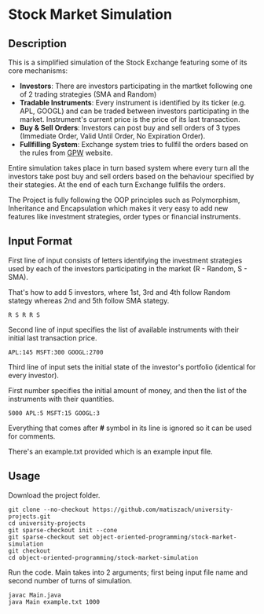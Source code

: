# Stock Market Simulation

## Description

This is a simplified simulation of the Stock Exchange featuring some of its core mechanisms:
- **Investors**: There are investors participating in the martket following one of 2 trading strategies (SMA and Random)
- **Tradable Instruments**: Every instrument is identified by its ticker (e.g. APL, GOOGL) and can be traded between investors participating in the market. Instrument's current price is the price of its last transaction.
- **Buy & Sell Orders**: Investors can post buy and sell orders of 3 types (Immediate Order, Valid Until Order, No Expiration Order).
- **Fullfilling System**: Exchange system tries to fullfil the orders based on the rules from [GPW](https://www.gpw.pl/pub/images/prezentacje/system_obrotu.pdf) website.

Entire simulation takes place in turn based system where every turn all the investors take post buy and sell orders based on the behaviour specified by their stategies. At the end of each turn Exchange fullfils the orders.

The Project is fully following the OOP principles such as Polymorphism, Inheritance and Encapsulation which makes it very easy to add new features like investment strategies, order types or financial instruments. 

## Input Format

First line of input consists of letters identifying the investment strategies used by each of the investors participating in the market (R - Random, S - SMA).

That's how to add 5 investors, where 1st, 3rd and 4th follow Random stategy whereas 2nd and 5th follow SMA stategy.
```
R S R R S
```

Second line of input specifies the list of available instruments with their initial last transaction price.
```
APL:145 MSFT:300 GOOGL:2700
```

Third line of input sets the initial state of the investor's portfolio (identical for every investor).

First number specifies the initial amount of money, and then the list of the instruments with their quantities.
```
5000 APL:5 MSFT:15 GOOGL:3
```

Everything that comes after **#** symbol in its line is ignored so it can be used for comments.

There's an example.txt provided which is an example input file.

## Usage

Download the project folder.
```
git clone --no-checkout https://github.com/matiszach/university-projects.git
cd university-projects
git sparse-checkout init --cone
git sparse-checkout set object-oriented-programming/stock-market-simulation
git checkout
cd object-oriented-programming/stock-market-simulation
```

Run the code.
Main takes into 2 arguments; first being input file name and second number of turns of simulation.
```
javac Main.java
java Main example.txt 1000
```
